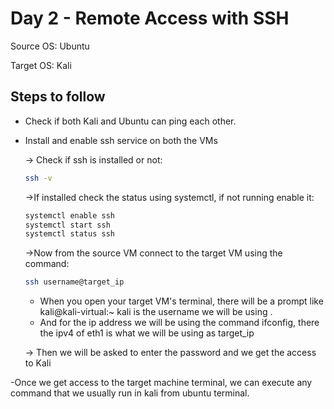# **Day 2 - Remote Access with SSH**

Source OS: Ubuntu

Target OS: Kali

## Steps to follow

- Check if both Kali and Ubuntu can ping each other. 

- Install and enable ssh service on both the VMs

    -> Check if ssh is installed or not:
    ```bash
    ssh -v
    ```

    ->If installed check the status using systemctl, if not running enable it:
    ```bash
    systemctl enable ssh
    systemctl start ssh
    systemctl status ssh
    ```

    ->Now from the source VM connect to the target VM using the command:
    ```bash
    ssh username@target_ip
    ```
    - When you open your target VM's terminal, there will be a prompt like 
    kali@kali-virtual:~ kali is the username we will be using .
    - And for the ip address we will be using the command ifconfig, 
    there the ipv4 of eth1 is what we will be using as target_ip

    -> Then we will be asked to enter the password and we get the access to Kali

-Once we get access to the target machine terminal, we can execute any command that we usually run in kali from ubuntu terminal. 